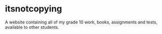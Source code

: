 # itsnotcopying
A website containing all of my grade 10 work, books, assignments and tests, available to other students.
